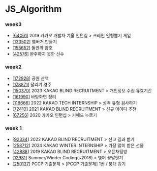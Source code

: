 # JS_Algorithm

### week3

- [[64061](https://github.com/jiyeon-dev/js_algorithm/blob/main/programmers/64061.js)] 2019 카카오 개발자 겨울 인턴십 > 크레인 인형뽑기 게임
- [[133502](https://github.com/jiyeon-dev/js_algorithm/blob/main/programmers/133502.js)] 햄버거 만들기
- [[155652](https://github.com/jiyeon-dev/js_algorithm/blob/main/programmers/155652.js)] 둘만의 암호
- [[42576](https://github.com/jiyeon-dev/js_algorithm/blob/main/programmers/42576.js)] 완주하지 못한 선수

### week2

- [[172928](https://github.com/jiyeon-dev/js_algorithm/blob/main/programmers/172928.js)] 공원 산책
- [[178871](https://github.com/jiyeon-dev/js_algorithm/blob/main/programmers/178871.js)] 달리기 경주
- [[150370](https://github.com/jiyeon-dev/js_algorithm/blob/main/programmers/150370.js)] 2023 KAKAO BLIND RECRUITMENT > 개인정보 수집 유효기간
- [[161990](https://github.com/jiyeon-dev/js_algorithm/blob/main/programmers/161990.js)] 바탕화면 정리
- [[118666](https://github.com/jiyeon-dev/js_algorithm/blob/main/programmers/118666.js)] 2022 KAKAO TECH INTERNSHIP > 성격 유형 검사하기
- [[72410](https://github.com/jiyeon-dev/js_algorithm/blob/main/programmers/72410.js)] 2021 KAKAO BLIND RECRUITMENT > 신규 아이디 추천
- [[67256](https://github.com/jiyeon-dev/js_algorithm/blob/main/programmers/67256.js)] 2020 카카오 인턴십 > 키패드 누르기

### week 1

- [[92334](https://github.com/jiyeon-dev/js_algorithm/blob/main/programmers/92334.js)] 2022 KAKAO BLIND RECRUITMENT > 신고 결과 받기
- [[258712](https://github.com/jiyeon-dev/js_algorithm/blob/main/programmers/258712.js)] 2024 KAKAO WINTER INTERNSHIP > 가장 많이 받은 선물
- [[42888](https://github.com/jiyeon-dev/js_algorithm/blob/main/programmers/42888.js)] 2019 KAKAO BLIND RECRUITMENT > 오픈채팅방
- [[12981](https://github.com/jiyeon-dev/js_algorithm/blob/main/programmers/12981.js)] Summer/Winder Coding(~2018) > 영어 끝말잇기
- [[250137](https://github.com/jiyeon-dev/js_algorithm/blob/main/programmers/250137.js)] PCCP 기출문제 > [PCCP 기출문제] 1번 / 붕대 감기
